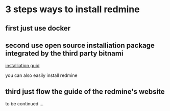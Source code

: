 # 3 steps ways to install redmine

## first just use docker
	
## second use  open source installiation package integrated by the third party bitnami

[installiation guid](https://bitnami.com/stack/redmine/installer)

you can also easily install redmine

## third  just flow the guide of the redmine's website

to be continued ...
